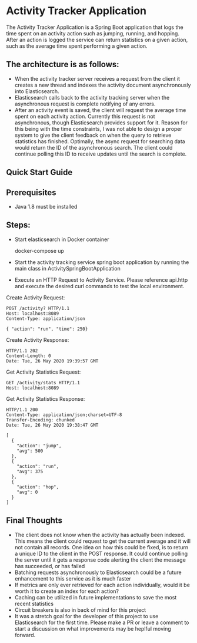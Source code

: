 # Activity Tracker Application

The Activity Tracker Application is a Spring Boot application that logs the time spent on an activity action such as jumping, running, and hopping.
After an action is logged the service can return statistics on a given action, such as the average time
spent performing a given action.

## The architecture is as follows:

- When the activity tracker server receives a request from the client it creates a new thread and indexes the activity 
document asynchronously into Elasticsearch.
- Elasticsearch calls back to the activity tracking server when the asynchronous request 
is complete notifying of any errors.
- After an activity event is saved, the client will request the average time spent on each activity action.
Currently this request is not asynchronous, though Elasticsearch provides support for it. Reason for this
being with the time constraints, I was not able to design a proper system to give the client
feedback on when the query to retrieve statistics has finished. Optimally, the async request
for searching data would return the ID of the asynchronous search. The client could continue polling
this ID to receive updates until the search is complete.

## Quick Start Guide

## Prerequisites
- Java 1.8 must be installed 

## Steps:

- Start elasticsearch in Docker container


    docker-compose up
    
- Start the activity tracking service spring boot application by running the main class in ActivitySpringBootApplication

- Execute an HTTP Request to Activity Service. Please reference api.http and execute the desired curl commands to test the local environment.

Create Activity Request:

    POST /activity? HTTP/1.1
    Host: localhost:8089
    Content-Type: application/json

    { "action": "run", "time": 250}
    
Create Activity Response:
    
    HTTP/1.1 202 
    Content-Length: 0
    Date: Tue, 26 May 2020 19:39:57 GMT
    
Get Activity Statistics Request:

    GET /activity/stats HTTP/1.1
    Host: localhost:8089
    
Get Activity Statistics Response:

    HTTP/1.1 200 
    Content-Type: application/json;charset=UTF-8
    Transfer-Encoding: chunked
    Date: Tue, 26 May 2020 19:38:47 GMT
    
    [
      {
        "action": "jump",
        "avg": 500
      },
      {
        "action": "run",
        "avg": 375
      },
      {
        "action": "hop",
        "avg": 0
      }
    ]    
   

## Final Thoughts
- The client does not know when the activity has actually been indexed. This means the client could
request to get the current average and it will not contain all records. One idea on how this could be fixed,
is to return a unique ID to the client in the POST response. It could continue polling the server until
it gets a response code alerting the client the message has succeeded, or has failed
- Batching requests asynchronously to Elasticsearch could be a future enhancement to this service as it is much faster
- If metrics are only ever retrieved for each action individually, would it be worth it to create an index for 
each action?
- Caching can be utilized in future implementations to save the most recent statistics
- Circuit breakers is also in back of mind for this project
- It was a stretch goal for the developer of this project to use Elasticsearch for the first time.
Please make a PR or leave a comment to start a discussion on what improvements may be heplful moving forward.
